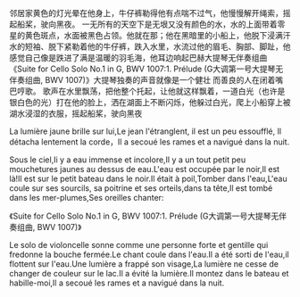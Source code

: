 邻居家黄色的灯光晕在他身上，牛仔裤勒得他有点喘不过气，他慢慢解开绳索，摇起船桨，驶向黑夜。
一无所有的天空下是无垠又没有颜色的水，水的上面带着零星的黄色斑点，水面被黑色占领。他就在那；他在黑暗里的小船上，他脱下浸满汗水的短袖、脱下紧勒着他的牛仔裤，跌入水里，水流过他的眉毛、胸部、脚趾，他感觉自己像是跌进了满是温暖的羽毛海，他耳边响起巴赫大提琴无伴奏组曲
《Suite for Cello Solo No.1 in G, BWV 1007:1. Prélude (G大调第一号大提琴无伴奏组曲, BWV 1007)》大提琴独奏的声音就像是一个健壮 而善良的人在闭着嘴巴哼歌。 歌声在水里飘荡，把他整个托起，让他就这样飘着，一道白光（也许是银白色的光）打在他的脸上，洒在湖面上不断闪烁，他躲过白光，爬上小船穿上被湖水浸湿的衣服，摇起船桨，驶向黑夜

La lumière jaune brille sur lui,Le jean l'étranglent, il est un peu essoufflé, Il détacha lentement la corde，Il a secoué les rames et a navigué dans la nuit.

Sous le ciel,Ii y a eau immense et incolore,Il y a un tout petit peu mouchetures jaunes au dessus de eau.L'eau est occupée par le noir,Il est là!Il est sur le petit bateau dans le noir.Il était à poil,Tomber dans l'eau,L'eau coule sur ses sourcils, sa poitrine et ses orteils,dans ta tête,Il est tombé dans les mer-plumes,Ses oreilles chanter:

《Suite for Cello Solo No.1 in G, BWV 1007:1. Prélude (G大调第一号大提琴无伴奏组曲, BWV 1007)》

Le solo de violoncelle sonne comme une personne forte et gentille qui fredonne la bouche fermée.Le chant coule dans l'eau.Il a été sorti de l'eau,il flottent sur l'eau.Une lumière a frappé son visage,La lumière ne cesse de changer de couleur sur le lac.Il a évité la lumière.Il montez dans le bateau et habille-moi,Il a secoué les rames et a navigué dans la nuit.

